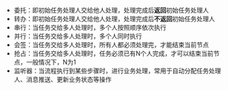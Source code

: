 
-   委托：即初始任务处理人交给他人处理，处理完成后**返回**初始任务处理人
-   转办：即初始任务处理人交给他人处理，处理完成后**不返回**初始任务处理人
-   串行：当任务交给多人处理时，多个人按照顺序依次执行
-   并行：当任务交给多人处理时，多个人同时执行
-   会签：当任务交给多人处理时，所有人都必须处理完，才能结束当前节点
-   抢占：当任务交给多人处理时，任务必须已有N个人完成，才可以结束当前节点，一般情况下，N为1
-   监听器：当流程执行到某些步骤时，进行业务处理，常用于自动分配任务处理人、消息推送、更新业务状态等操作